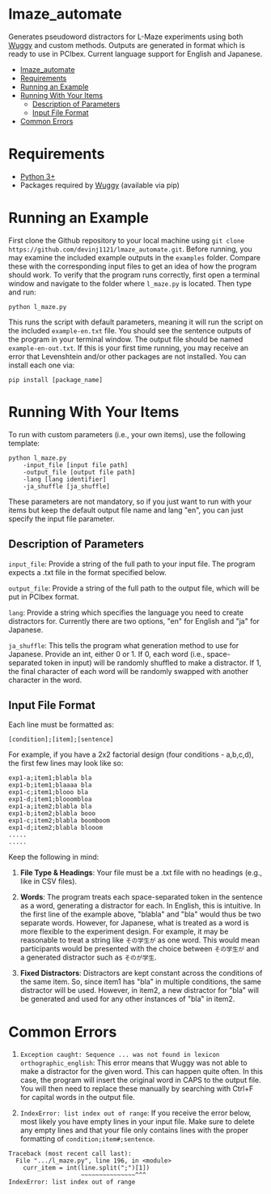 # lmaze_automate

Generates pseudoword distractors for L-Maze experiments using both
[Wuggy](https://github.com/WuggyCode/wuggy) and custom methods. Outputs are generated in format which is ready to use in PCIbex. Current language support for English and Japanese.

- [lmaze\_automate](#lmaze_automate)
- [Requirements](#requirements)
- [Running an Example](#running-an-example)
- [Running With Your Items](#running-with-your-items)
  - [Description of Parameters](#description-of-parameters)
  - [Input File Format](#input-file-format)
- [Common Errors](#common-errors)


# Requirements
- [Python 3+](https://www.python.org/downloads/)
- Packages required by [Wuggy](https://github.com/WuggyCode/wuggy) (available via pip)

# Running an Example
First clone the Github repository to your local machine using `git clone https://github.com/devinj1121/lmaze_automate.git`. Before running, you may examine the included example outputs in the `examples` folder. Compare these with the corresponding input files to get an idea of how the program should work. To verify that the program runs correctly, first open a terminal window and navigate to the folder where `l_maze.py` is located. Then type and run:

`python l_maze.py`

This runs the script with default parameters, meaning it will run the script on the included `example-en.txt` file. You should see the sentence outputs of the program in your terminal window. The output file should be named `example-en-out.txt`. If this is your first time running, you may receive an error that Levenshtein and/or other packages are not installed. You can install each one via:

`pip install [package_name]`


# Running With Your Items
To run with custom parameters (i.e., your own items), use the following template:

````
python l_maze.py 
    -input_file [input file path] 
    -output_file [output file path] 
    -lang [lang identifier]
    -ja_shuffle [ja_shuffle]
````

These parameters are not mandatory, so if you just want to run with your items but keep the default output file name and lang "en", you can just specify the input file parameter.

## Description of Parameters
`input_file`: Provide a string of the full path to your input file. The program expects a .txt file in the format specified below.

`output_file`: Provide a string of the full path to the output file, which will be put in PCIbex format.

`lang`: Provide a string which specifies the language you need to create distractors for. Currently there are two options, "en" for English and "ja" for Japanese.

`ja_shuffle`: This tells the program what generation method to use for Japanese. Provide an int, either 0 or 1. If 0, each word (i.e., space-separated token in input) will be randomly shuffled to make a distractor. If 1, the final character of each word will be randomly swapped with another character in the word.


## Input File Format
Each line must be formatted as: 

```[condition];[item];[sentence]```

For example, if you have a 2x2 factorial design (four conditions - a,b,c,d), the first few lines may look like so:

```
exp1-a;item1;blabla bla
exp1-b;item1;blaaaa bla
exp1-c;item1;blooo bla
exp1-d;item1;blooombloa
exp1-a;item2;blabla bla
exp1-b;item2;blabla booo
exp1-c;item2;blabla boomboom
exp1-d;item2;blabla blooom
.....
.....
```

Keep the following in mind:

1. **File Type & Headings**: Your file must be a .txt file with no headings (e.g., like in CSV files).

1. **Words**: The program treats each space-separated token in the sentence as a word, generating a distractor for each. In English, this is intuitive. In the first line of the example above, "blabla" and "bla" would thus be two separate words. However, for Japanese, what is treated as a word is more flexible to the experiment design. For example, it may be reasonable to treat a string like `その学生が` as one word. This would mean participants would be presented with the choice between `その学生が` and a generated distractor such as `そのが学生`.

2. **Fixed Distractors**: Distractors are kept constant across the conditions of the same item. So, since item1 has "bla" in multiple conditions, the same distractor will be used. However, in item2, a new distractor for "bla" will be generated and used for any other instances of "bla" in item2.

# Common Errors
1. `Exception caught: Sequence ... was not found in lexicon orthographic_english`: This error means that Wuggy was not able to make a distractor for the given word. This can happen quite often. In this case, the program will insert the original word in CAPS to the output file. You will then need to replace these manually by searching with Ctrl+F for capital words in the output file.


2. `IndexError: list index out of range`: If you receive the error below, most likely you have empty lines in your input file. Make sure to delete any empty lines and that your file only contains lines with the proper formatting of `condition;item#;sentence`.

```
Traceback (most recent call last):
  File ".../l_maze.py", line 196, in <module>
    curr_item = int(line.split(";")[1])
                    ~~~~~~~~~~~~~~~^^^
IndexError: list index out of range
```